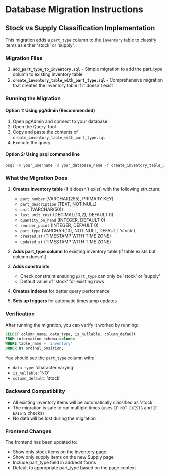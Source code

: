 # Database Migration Instructions

## Stock vs Supply Classification Implementation

This migration adds a `part_type` column to the `inventory` table to classify items as either 'stock' or 'supply'.

### Migration Files

1. **`add_part_type_to_inventory.sql`** - Simple migration to add the part_type column to existing inventory table
2. **`create_inventory_table_with_part_type.sql`** - Comprehensive migration that creates the inventory table if it doesn't exist

### Running the Migration

#### Option 1: Using pgAdmin (Recommended)

1. Open pgAdmin and connect to your database
2. Open the Query Tool
3. Copy and paste the contents of `create_inventory_table_with_part_type.sql`
4. Execute the query

#### Option 2: Using psql command line

```bash
psql -U your_username -d your_database_name -f create_inventory_table_with_part_type.sql
```

### What the Migration Does

1. **Creates inventory table** (if it doesn't exist) with the following structure:
   - `part_number` (VARCHAR(255), PRIMARY KEY)
   - `part_description` (TEXT, NOT NULL)
   - `unit` (VARCHAR(50))
   - `last_unit_cost` (DECIMAL(10,2), DEFAULT 0)
   - `quantity_on_hand` (INTEGER, DEFAULT 0)
   - `reorder_point` (INTEGER, DEFAULT 0)
   - `part_type` (VARCHAR(10), NOT NULL, DEFAULT 'stock')
   - `created_at` (TIMESTAMP WITH TIME ZONE)
   - `updated_at` (TIMESTAMP WITH TIME ZONE)

2. **Adds part_type column** to existing inventory table (if table exists but column doesn't)

3. **Adds constraints**:
   - Check constraint ensuring `part_type` can only be 'stock' or 'supply'
   - Default value of 'stock' for existing rows

4. **Creates indexes** for better query performance

5. **Sets up triggers** for automatic timestamp updates

### Verification

After running the migration, you can verify it worked by running:

```sql
SELECT column_name, data_type, is_nullable, column_default 
FROM information_schema.columns 
WHERE table_name = 'inventory' 
ORDER BY ordinal_position;
```

You should see the `part_type` column with:
- `data_type`: 'character varying'
- `is_nullable`: 'NO'
- `column_default`: 'stock'

### Backward Compatibility

- All existing inventory items will be automatically classified as 'stock'
- The migration is safe to run multiple times (uses `IF NOT EXISTS` and `IF EXISTS` checks)
- No data will be lost during the migration

### Frontend Changes

The frontend has been updated to:
- Show only stock items on the Inventory page
- Show only supply items on the new Supply page
- Include part_type field in add/edit forms
- Default to appropriate part_type based on the page context 